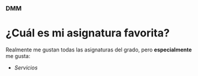 ### DMM

# ¿Cuál es mi asignatura favorita?

Realmente me gustan todas las asignaturas del grado, pero **especialmente** me gusta:
- *Servicios*
